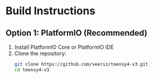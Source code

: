 # Build Instructions

## Option 1: PlatformIO (Recommended)

1. Install PlatformIO Core or PlatformIO IDE
2. Clone the repository:
   ```bash
   git clone https://github.com/veeriz/teensy4-v3.git
   cd teensy4-v3